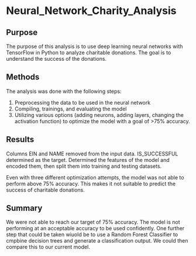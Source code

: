 # Neural_Network_Charity_Analysis

## Purpose
The purpose of this analysis is to use deep learning neural networks with TensorFlow in Python to analyze charitable donations. The goal is to understand the success of the donations.

## Methods
The analysis was done with the following steps:
1. Preprocessing the data to be used in the neural network
2. Compiling, trainings, and evaluating the model
3. Utilizing various options (adding neurons, adding layers, changing the activation function) to optimize the model with a goal of >75% accuracy.

## Results
Columns EIN and NAME removed from the input data. IS_SUCCESSFUL determined as the target. Determined the features of the model and encoded them, then split them into training and testing datasets.

Even with three different optimization attempts, the model was not able to perform above 75% accuracy. This makes it not suitable to predict the success of charitable donations.

## Summary
We were not able to reach our target of 75% accuracy. The model is not performing at an acceptable accuracy to be used confidently. One further step that could be taken wiuold be to use a Random Forest Classifier to cmpbine decision trees and generate a classification output. We could then compare this to our current model.


